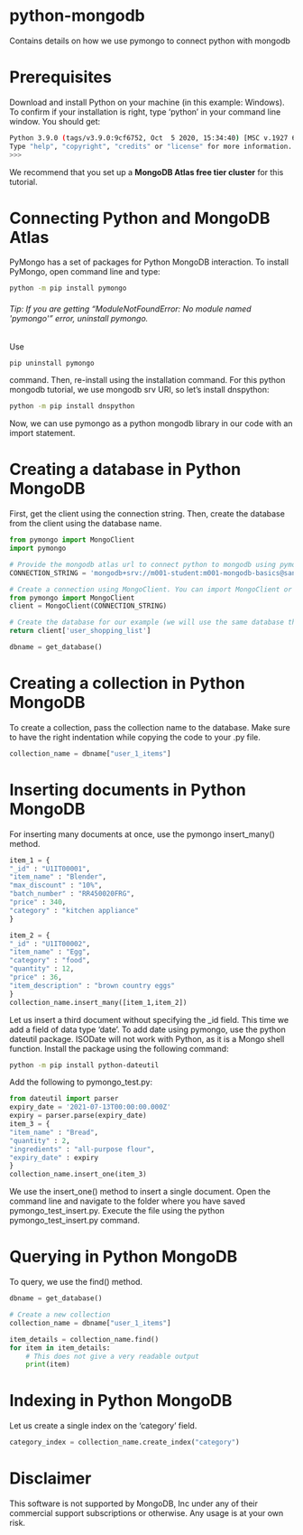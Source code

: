 # python-mongodb
Contains details on how we use pymongo to connect python with mongodb

# Prerequisites
Download and install Python on your machine (in this example: Windows). To confirm if your installation is right, type ‘python’ in your command line window. You should get:
```bash
Python 3.9.0 (tags/v3.9.0:9cf6752, Oct  5 2020, 15:34:40) [MSC v.1927 64 bit (AMD64)] on win32
Type "help", "copyright", "credits" or "license" for more information.
>>>
```

We recommend that you set up a **MongoDB Atlas free tier cluster** for this tutorial. 

# Connecting Python and MongoDB Atlas
PyMongo has a set of packages for Python MongoDB interaction.
To install PyMongo, open command line and type:
```bash
python -m pip install pymongo
```

###### Tip: If you are getting “ModuleNotFoundError: No module named 'pymongo'” error, uninstall pymongo. 
Use 
```bash
pip uninstall pymongo 
```
command. Then, re-install using the installation command.
For this python mongodb tutorial, we use mongodb srv URI, so let’s install dnspython:
```bash
python -m pip install dnspython
```

Now, we can use pymongo as a python mongodb library in our code with an import statement.

# Creating a database in Python MongoDB
First, get the client using the connection string. Then, create the database from the client using the database name.
```python
from pymongo import MongoClient
import pymongo

# Provide the mongodb atlas url to connect python to mongodb using pymongo
CONNECTION_STRING = 'mongodb+srv://m001-student:m001-mongodb-basics@sandbox.qurli.mongodb.net/myFirstDatabase'

# Create a connection using MongoClient. You can import MongoClient or use pymongo.MongoClient
from pymongo import MongoClient
client = MongoClient(CONNECTION_STRING)

# Create the database for our example (we will use the same database throughout the tutorial
return client['user_shopping_list']

dbname = get_database()
```

# Creating a collection in Python MongoDB

To create a collection, pass the collection name to the database. Make sure to have the right indentation while copying the code to your .py file.
```python
collection_name = dbname["user_1_items"]
```

# Inserting documents in Python MongoDB
For inserting many documents at once, use the pymongo insert_many() method.
```python
item_1 = {
"_id" : "U1IT00001",
"item_name" : "Blender",
"max_discount" : "10%",
"batch_number" : "RR450020FRG",
"price" : 340,
"category" : "kitchen appliance"
}

item_2 = {
"_id" : "U1IT00002",
"item_name" : "Egg",
"category" : "food",
"quantity" : 12,
"price" : 36,
"item_description" : "brown country eggs"
}
collection_name.insert_many([item_1,item_2])
```

Let us insert a third document without specifying the _id field. This time we add a field of data type ‘date’. To add date using pymongo, use the python dateutil package. ISODate will not work with Python, as it is a Mongo shell function. 
Install the package using the following command: 
```bash
python -m pip install python-dateutil
```
Add the following to pymongo_test.py:
```python
from dateutil import parser
expiry_date = '2021-07-13T00:00:00.000Z'
expiry = parser.parse(expiry_date)
item_3 = {
"item_name" : "Bread",
"quantity" : 2,
"ingredients" : "all-purpose flour",
"expiry_date" : expiry
}
collection_name.insert_one(item_3)
```

We use the insert_one() method to insert a single document.
Open the command line and navigate to the folder where you have saved pymongo_test_insert.py. Execute the file using the  python pymongo_test_insert.py command.

# Querying in Python MongoDB 
To query, we use the find() method.
```python
dbname = get_database()

# Create a new collection
collection_name = dbname["user_1_items"]

item_details = collection_name.find()
for item in item_details:
	# This does not give a very readable output
	print(item)
```	
	
# Indexing in Python MongoDB
Let us create a single index on the ‘category’ field. 
```python
category_index = collection_name.create_index("category")
```
# Disclaimer
This software is not supported by MongoDB, Inc under any of their commercial support subscriptions or otherwise. Any usage is at your own risk.

